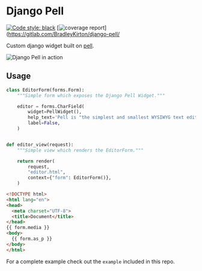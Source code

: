 # Django Pell

[![Code style: black](https://img.shields.io/badge/code%20style-black-000000.svg)](https://github.com/ambv/black)
[![coverage report](https://gitlab.com/BradleyKirton/django-pell/badges/master/coverage.svg?job=test)](https://gitlab.com/BradleyKirton/django-pell/

Custom django widget built on [pell](https://github.com/jaredreich/pell).

![Django Pell in action](django_pell.png)


## Usage

```python
class EditorForm(forms.Form):
    """Simple form which exposes the Django Pell Widget."""

    editor = forms.CharField(
        widget=PellWidget(),
        help_text='Pell is "the simplest and smallest WYSIWYG text editor for web, with no dependencies"',
        label=False,
    )


def editor_view(request):
    """Simple view which renders the EditorForm."""

    return render(
        request,
        "editor.html",
        context={"form": EditorForm()},
    )
```

```html
<!DOCTYPE html>
<html lang="en">
<head>
  <meta charset="UTF-8">
  <title>Document</title>
</head>
{{ form.media }}
<body>
  {{ form.as_p }}
</body>
</html>
```

For a complete example check out the `example` included in this repo.
